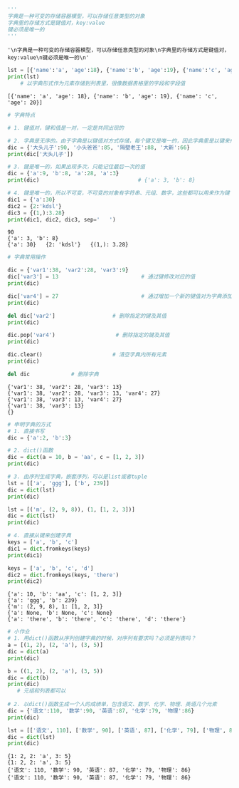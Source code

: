 ```python
'''
字典是一种可变的存储容器模型，可以存储任意类型的对象
字典里的存储方式是键值对，key:value
键必须是唯一的
'''
```




    '\n字典是一种可变的存储容器模型，可以存储任意类型的对象\n字典里的存储方式是键值对，key:value\n键必须是唯一的\n'




```python
lst = [{'name':'a', 'age':18}, {'name':'b', 'age':19}, {'name':'c', 'age':20}]
print(lst)
    # 以字典形式作为元素存储到列表里，很像数据表格里的字段和字段值
```

    [{'name': 'a', 'age': 18}, {'name': 'b', 'age': 19}, {'name': 'c', 'age': 20}]
    


```python
# 字典特点

# 1. 键值对，键和值是一对，一定是共同出现的

# 2. 字典是无序的。由于字典是以键值对方式存储，每个键又是唯一的，因此字典里是以键来作为索引访问数据的。
dic = {'大头儿子':90, '小头爸爸':85, '隔壁老王':88, '大新':66}
print(dic['大头儿子'])

# 3. 键是唯一的，如果出现多次，只能记住最后一次的值
dic = {'a':9, 'b':8, 'a':28, 'a':3}               
print(dic)                               # {'a': 3, 'b': 8}

# 4. 键是唯一的，所以不可变，不可变的对象有字符串、元组、数字，这些都可以用来作为键
dic1 = {'a':30}
dic2 = {2:'kdsl'}
dic3 = {(1,):3.28}
print(dic1, dic2, dic3, sep='   ')
```

    90
    {'a': 3, 'b': 8}
    {'a': 30}   {2: 'kdsl'}   {(1,): 3.28}
    


```python
# 字典常用操作

dic = {'var1':38, 'var2':28, 'var3':9}
dic['var3'] = 13                          # 通过键修改对应的值
print(dic)

dic['var4'] = 27                          # 通过增加一个新的键值对为字典添加元素
print(dic)

del dic['var2']                  # 删除指定的键及其值
print(dic)

dic.pop('var4')                   # 删除指定的键及其值
print(dic)

dic.clear()                      # 清空字典内所有元素
print(dic)

del dic             # 删除字典
```

    {'var1': 38, 'var2': 28, 'var3': 13}
    {'var1': 38, 'var2': 28, 'var3': 13, 'var4': 27}
    {'var1': 38, 'var3': 13, 'var4': 27}
    {'var1': 38, 'var3': 13}
    {}
    


```python
# 申明字典的方式
# 1. 直接书写
dic = {'a':2, 'b':3}

# 2. dict()函数
dic = dict(a = 10, b = 'aa', c = [1, 2, 3])
print(dic)

# 3. 由序列生成字典，嵌套序列，可以是list或者tuple
lst = [['a', 'ggg'], ['b', 239]]
dic = dict(lst)
print(dic)

lst = [('m', (2, 9, 8)), (1, [1, 2, 3])]
dic = dict(lst)
print(dic)

# 4. 直接从键来创建字典
keys = ['a', 'b', 'c']
dic1 = dict.fromkeys(keys)
print(dic1)

keys = ['a', 'b', 'c', 'd']
dic2 = dict.fromkeys(keys, 'there')
print(dic2)
```

    {'a': 10, 'b': 'aa', 'c': [1, 2, 3]}
    {'a': 'ggg', 'b': 239}
    {'m': (2, 9, 8), 1: [1, 2, 3]}
    {'a': None, 'b': None, 'c': None}
    {'a': 'there', 'b': 'there', 'c': 'there', 'd': 'there'}
    


```python
# 小作业
# 1. 用dict()函数从序列创建字典的时候，对序列有要求吗？必须是列表吗？ 
a = [(1, 2), (2, 'a'), (3, 5)]
dic = dict(a)
print(dic)

b = ((1, 2), (2, 'a'), (3, 5))
dic = dict(b)
print(dic)
   # 元组和列表都可以
    
# 2. 以dict()函数生成一个人的成绩单，包含语文、数学、化学、物理、英语几个元素
dic = {'语文':110, '数学':90, '英语':87, '化学':79, '物理':86}
print(dic)

lst = [['语文', 110], ['数学', 90], ['英语', 87], ['化学', 79], ['物理', 86]]
dic = dict(lst)
print(dic)
```

    {1: 2, 2: 'a', 3: 5}
    {1: 2, 2: 'a', 3: 5}
    {'语文': 110, '数学': 90, '英语': 87, '化学': 79, '物理': 86}
    {'语文': 110, '数学': 90, '英语': 87, '化学': 79, '物理': 86}
    
